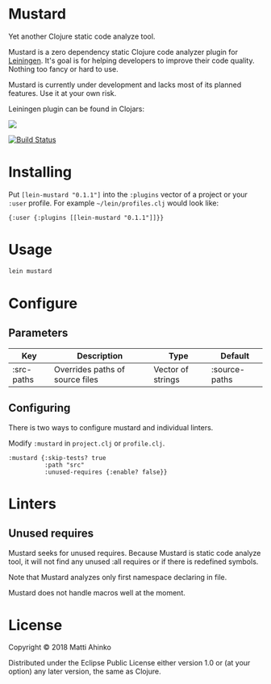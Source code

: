 # Mustard
Yet another Clojure static code analyze tool.

Mustard is a zero dependency static Clojure code analyzer plugin for
[Leiningen](https://leiningen.org/). It's goal is for helping developers to
improve their code quality. Nothing too fancy or hard to use.

Mustard is currently under development and lacks most of its planned features.
Use it at your own risk.

Leiningen plugin can be found in Clojars:

![](https://clojars.org/lein-mustard/latest-version.svg)

[![Build Status](https://travis-ci.org/stormaaja/mustard.svg?branch=master)](https://travis-ci.org/stormaaja/mustard)

# Installing

Put `[lein-mustard "0.1.1"]` into the `:plugins` vector of a project or your
`:user` profile. For example `~/lein/profiles.clj` would look like:

```
{:user {:plugins [[lein-mustard "0.1.1"]]}}

```

# Usage

```bash
lein mustard
```

# Configure

## Parameters

| Key        | Description                     | Type              | Default       |
| ---------- |---------------------------------|-------------------|---------------|
| :src-paths | Overrides paths of source files | Vector of strings | :source-paths |

## Configuring

There is two ways to configure mustard and individual linters.

Modify `:mustard` in `project.clj` or `profile.clj`.

```
:mustard {:skip-tests? true
          :path "src"
          :unused-requires {:enable? false}}
```

# Linters

## Unused requires

Mustard seeks for unused requires. Because Mustard is static code analyze tool,
it will not find any unused :all requires or if there is redefined symbols.

Note that Mustard analyzes only first namespace declaring in file.

Mustard does not handle macros well at the moment.

# License

Copyright © 2018 Matti Ahinko

Distributed under the Eclipse Public License either version 1.0 or (at
your option) any later version, the same as Clojure.
